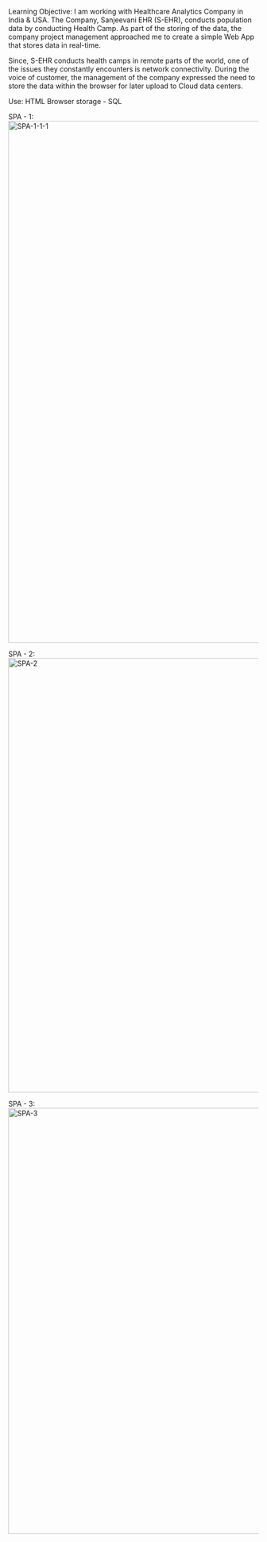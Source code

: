 Learning Objective:  I am working with Healthcare Analytics Company in India & USA. The Company, Sanjeevani EHR (S-EHR), conducts population data by conducting Health Camp. As part of the storing of the data, the company project management approached me to create a simple Web App that stores data in real-time.

Since, S-EHR conducts health camps in remote parts of the world, one of the issues they constantly encounters is network connectivity. During the voice of customer, the management of the company expressed the need to store the data within the browser for later upload to Cloud data centers.

Use: HTML Browser storage - SQL 

SPA - 1:
<img width="1051" alt="SPA-1-1-1" src="https://user-images.githubusercontent.com/18122083/235375403-556288ba-83fe-4009-a954-7ea9e0683766.png"/>

SPA - 2:
<img width="875" alt="SPA-2" src="https://user-images.githubusercontent.com/18122083/235375404-720929b9-2d05-4036-8b17-282494e5e62a.png"/>

SPA - 3:
<img width="858" alt="SPA-3" src="https://user-images.githubusercontent.com/18122083/235375407-0a26711f-c7d3-46d3-a312-85852dedbb4a.png"/>

